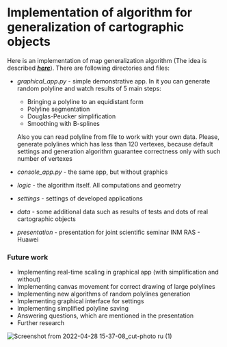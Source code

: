 # Implementation of algorithm for generalization of cartographic objects 

Here is an implementation of map generalization algorithm (The idea is described [_**here**_](https://www.semanticscholar.org/paper/Fractal-and-Computational-Geometry-for-Generalizing-Edelsbrunner-Musin/36ad28df1593df9a9354b68a1b31a9bba63b4db1)).
There are following directories and files:
- *graphical_app.py* - simple demonstrative app. In it you can generate random polyline and watch results of 5 main steps:
    - Bringing a polyline to an equidistant form
    - Polyline segmentation
    - Douglas-Peucker simplification
    - Smoothing with B-splines
  
    Also you can read polyline from file to work with your own data.
    Please, generate polylines which has less than 120 vertexes, because default settings and generation algorithm guarantee correctness only with such number of vertexes
- *console_app.py* - the same app, but without graphics
- *logic* - the algorithm itself. All computations and geometry
- *settings* - settings of developed applications
- *data* - some additional data such as results of tests and dots of real cartographic objects
- *presentation* - presentation for joint scientific seminar INM RAS - Huawei
### Future work
- Implementing real-time scaling in graphical app (with simplification and without)
- Implementing canvas movement for correct drawing of large polylines
- Implementing new algorithms of random polylines generation
- Implementing graphical interface for settings
- Implementing simplified polyline saving
- Answering questions, which are mentioned in the presentation
- Further research



![Screenshot from 2022-04-28 15-37-08_cut-photo ru (1)](https://user-images.githubusercontent.com/42346736/165828657-bb62d543-1519-451b-947e-f2bc57b1c19b.png)
